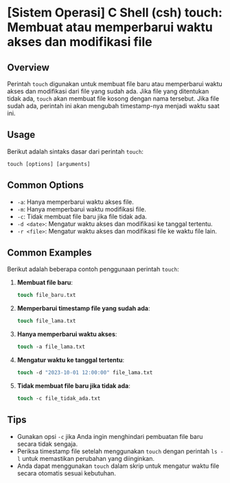 # [Sistem Operasi] C Shell (csh) touch: Membuat atau memperbarui waktu akses dan modifikasi file

## Overview
Perintah `touch` digunakan untuk membuat file baru atau memperbarui waktu akses dan modifikasi dari file yang sudah ada. Jika file yang ditentukan tidak ada, `touch` akan membuat file kosong dengan nama tersebut. Jika file sudah ada, perintah ini akan mengubah timestamp-nya menjadi waktu saat ini.

## Usage
Berikut adalah sintaks dasar dari perintah `touch`:

```
touch [options] [arguments]
```

## Common Options
- `-a`: Hanya memperbarui waktu akses file.
- `-m`: Hanya memperbarui waktu modifikasi file.
- `-c`: Tidak membuat file baru jika file tidak ada.
- `-d <date>`: Mengatur waktu akses dan modifikasi ke tanggal tertentu.
- `-r <file>`: Mengatur waktu akses dan modifikasi file ke waktu file lain.

## Common Examples
Berikut adalah beberapa contoh penggunaan perintah `touch`:

1. **Membuat file baru**:
   ```csh
   touch file_baru.txt
   ```

2. **Memperbarui timestamp file yang sudah ada**:
   ```csh
   touch file_lama.txt
   ```

3. **Hanya memperbarui waktu akses**:
   ```csh
   touch -a file_lama.txt
   ```

4. **Mengatur waktu ke tanggal tertentu**:
   ```csh
   touch -d "2023-10-01 12:00:00" file_lama.txt
   ```

5. **Tidak membuat file baru jika tidak ada**:
   ```csh
   touch -c file_tidak_ada.txt
   ```

## Tips
- Gunakan opsi `-c` jika Anda ingin menghindari pembuatan file baru secara tidak sengaja.
- Periksa timestamp file setelah menggunakan `touch` dengan perintah `ls -l` untuk memastikan perubahan yang diinginkan.
- Anda dapat menggunakan `touch` dalam skrip untuk mengatur waktu file secara otomatis sesuai kebutuhan.